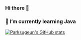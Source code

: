 ### Hi there 👋

### 🌱 I’m currently learning Java

[![Parksugeun's GitHub stats](https://github-readme-stats.vercel.app/api?username=Parksugeun)](https://github.com/anuraghazra/github-readme-stats)
<!--
**Parksugeun/Parksugeun** is a ✨ _special_ ✨ repository because its `README.md` (this file) appears on your GitHub profile.

Here are some ideas to get you started:

- 🔭 I’m currently working on ...
- 🌱 I’m currently learning ...
- 👯 I’m looking to collaborate on ...
- 🤔 I’m looking for help with ...
- 💬 Ask me about ...
- 📫 How to reach me: ...
- 😄 Pronouns: ...
- ⚡ Fun fact: ...
-->
